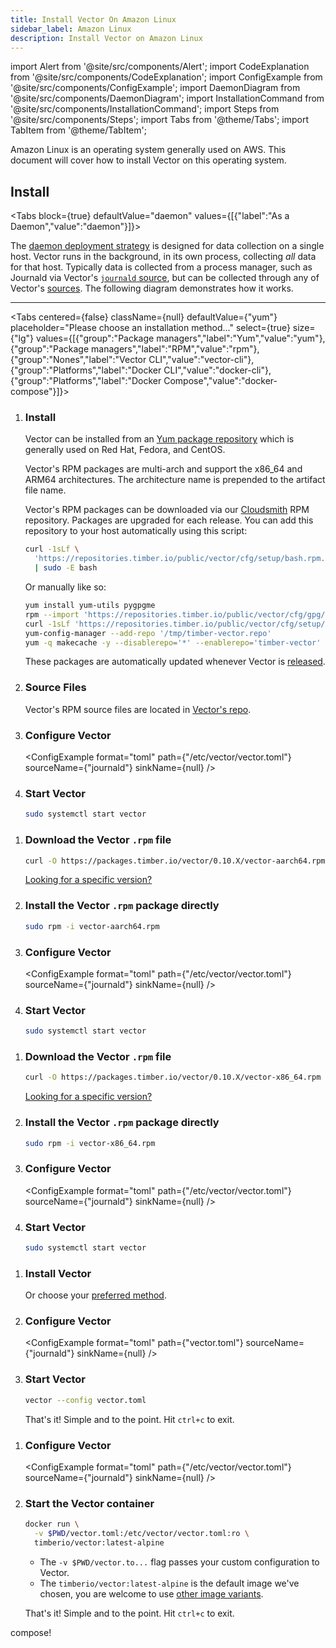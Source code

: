 ```yaml
---
title: Install Vector On Amazon Linux
sidebar_label: Amazon Linux
description: Install Vector on Amazon Linux
---
```


import Alert from '@site/src/components/Alert';
import CodeExplanation from '@site/src/components/CodeExplanation';
import ConfigExample from '@site/src/components/ConfigExample';
import DaemonDiagram from '@site/src/components/DaemonDiagram';
import InstallationCommand from '@site/src/components/InstallationCommand';
import Steps from '@site/src/components/Steps';
import Tabs from '@theme/Tabs';
import TabItem from '@theme/TabItem';

Amazon Linux is an operating system generally used on AWS. This document
will cover how to install Vector on this operating system.



## Install

<Tabs
  block={true}
  defaultValue="daemon"
  values={[{"label":"As a Daemon","value":"daemon"}]}>
<TabItem value="daemon">

The [daemon deployment strategy][docs.strategies#daemon] is designed for data
collection on a single host. Vector runs in the background, in its own process,
collecting _all_ data for that host.
Typically data is collected from a process manager, such as Journald via
Vector's [`journald` source][docs.sources.journald], but can be collected
through any of Vector's [sources][docs.sources].
The following diagram demonstrates how it works.

<DaemonDiagram
  platformName={null}
  sourceName={null}
  sinkName={null} />

---

<Tabs
  centered={false}
  className={null}
  defaultValue={"yum"}
  placeholder="Please choose an installation method..."
  select={true}
  size={"lg"}
  values={[{"group":"Package managers","label":"Yum","value":"yum"},{"group":"Package managers","label":"RPM","value":"rpm"},{"group":"Nones","label":"Vector CLI","value":"vector-cli"},{"group":"Platforms","label":"Docker CLI","value":"docker-cli"},{"group":"Platforms","label":"Docker Compose","value":"docker-compose"}]}>
<TabItem value="yum">

<Steps headingDepth={3}>
<ol>
<li>

### Install

Vector can be installed from an [Yum package repository][urls.rpm] which is
generally used on Red Hat, Fedora, and CentOS.

Vector's RPM packages are multi-arch and support the
x86_64 and ARM64
architectures. The architecture name is prepended to the artifact file name.

Vector's RPM packages can be downloaded via our [Cloudsmith][urls.cloudsmith] RPM repository.
Packages are upgraded for each release. You can add this repository to your host automatically using
this script:

```bash
curl -1sLf \
  'https://repositories.timber.io/public/vector/cfg/setup/bash.rpm.sh' \
  | sudo -E bash
```

Or manually like so:

```bash
yum install yum-utils pygpgme
rpm --import 'https://repositories.timber.io/public/vector/cfg/gpg/gpg.3543DB2D0A2BC4B8.key'
curl -1sLf 'https://repositories.timber.io/public/vector/cfg/setup/config.rpm.txt?distro=amzn&codename=2018.03' > /tmp/timber-vector.repo
yum-config-manager --add-repo '/tmp/timber-vector.repo'
yum -q makecache -y --disablerepo='*' --enablerepo='timber-vector'
```

<Alert type="info">

These packages are automatically updated whenever Vector is [released][urls.vector_releases].

</Alert>

</li>
<li>

### Source Files

Vector's RPM source files are located in
[Vector's repo][urls.vector_rpm_source_files].

</li>
<li>

### Configure Vector

<ConfigExample format="toml" path={"/etc/vector/vector.toml"} sourceName={"journald"} sinkName={null} />

</li>
<li>

### Start Vector

```bash
sudo systemctl start vector
```

</li>
</ol>
</Steps>

</TabItem>
<TabItem value="rpm">

<Steps headingDepth={3}>
<Tabs
  centered={true}
  className="rounded"
  defaultValue="arm64"
  values={[{"label":"ARM64","value":"arm64"},{"label":"x86_64","value":"x86_64"}]}>

<TabItem value="arm64">

1.  ### Download the Vector `.rpm` file

    ```bash
    curl -O https://packages.timber.io/vector/0.10.X/vector-aarch64.rpm
    ```

    [Looking for a specific version?][docs.package_managers.rpm#versions]

2.  ### Install the Vector `.rpm` package directly

    ```bash
    sudo rpm -i vector-aarch64.rpm
    ```

3.  ### Configure Vector

    <ConfigExample
      format="toml"
      path={"/etc/vector/vector.toml"}
      sourceName={"journald"}
      sinkName={null} />

4.  ### Start Vector

    ```bash
    sudo systemctl start vector
    ```

</TabItem>
<TabItem value="x86_64">

1.  ### Download the Vector `.rpm` file

    ```bash
    curl -O https://packages.timber.io/vector/0.10.X/vector-x86_64.rpm
    ```

    [Looking for a specific version?][docs.package_managers.rpm#versions]

2.  ### Install the Vector `.rpm` package directly

    ```bash
    sudo rpm -i vector-x86_64.rpm
    ```

3.  ### Configure Vector

    <ConfigExample
      format="toml"
      path={"/etc/vector/vector.toml"}
      sourceName={"journald"}
      sinkName={null} />

4.  ### Start Vector

    ```bash
    sudo systemctl start vector
    ```

</TabItem>
</Tabs>
</Steps>

</TabItem>
<TabItem value="vector-cli">

<Steps headingDepth={3}>
<ol>
<li>

### Install Vector

<InstallationCommand />

Or choose your [preferred method][docs.installation].

</li>
<li>

### Configure Vector

<ConfigExample
  format="toml"
  path={"vector.toml"}
  sourceName={"journald"}
  sinkName={null} />

</li>
<li>

### Start Vector

```bash
vector --config vector.toml
```

That's it! Simple and to the point. Hit `ctrl+c` to exit.

</li>
</ol>
</Steps>

</TabItem>
<TabItem value="docker-cli">

<Steps headingDepth={3}>
<ol>
<li>

### Configure Vector

<ConfigExample
  format="toml"
  path={"/etc/vector/vector.toml"}
  sourceName={"journald"}
  sinkName={null} />

</li>
<li>

### Start the Vector container

```bash
docker run \
  -v $PWD/vector.toml:/etc/vector/vector.toml:ro \
  timberio/vector:latest-alpine
```

<CodeExplanation>

* The `-v $PWD/vector.to...` flag passes your custom configuration to Vector.
* The `timberio/vector:latest-alpine` is the default image we've chosen, you are welcome to use [other image variants][docs.platforms.docker#variants].

</CodeExplanation>

That's it! Simple and to the point. Hit `ctrl+c` to exit.

</li>
</ol>
</Steps>

</TabItem>
<TabItem value="docker-compose">

compose!

</TabItem>
</Tabs>
</TabItem>
</Tabs>

[docs.installation]: /docs/setup/installation/
[docs.package_managers.rpm#versions]: /docs/setup/installation/package-managers/rpm/#versions
[docs.platforms.docker#variants]: /docs/setup/installation/platforms/docker/#variants
[docs.sources.journald]: /docs/reference/sources/journald/
[docs.sources]: /docs/reference/sources/
[docs.strategies#daemon]: /docs/setup/deployment/strategies/#daemon
[urls.cloudsmith]: https://cloudsmith.io/~timber/repos/vector/packages/
[urls.rpm]: https://rpm.org/
[urls.vector_releases]: https://vector.dev/releases/latest/
[urls.vector_rpm_source_files]: https://github.com/timberio/vector/tree/master/distribution/rpm
